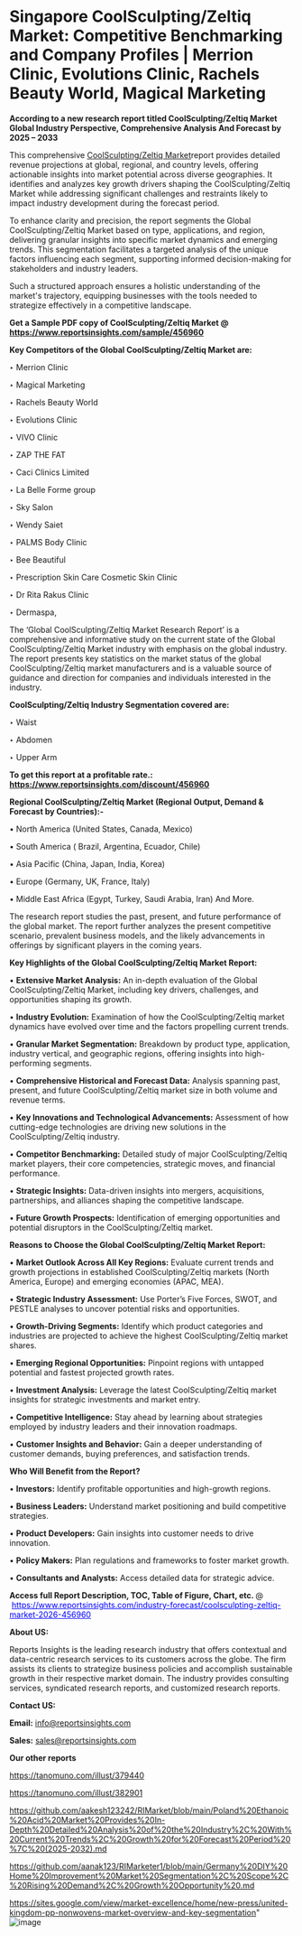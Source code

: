 # Singapore CoolSculpting/Zeltiq Market: Competitive Benchmarking and Company Profiles | Merrion Clinic, Evolutions Clinic, Rachels Beauty World, Magical Marketing

<strong>According to a new research report titled CoolSculpting/Zeltiq Market Global Industry Perspective, Comprehensive Analysis And Forecast by 2025 – 2033</strong>

This comprehensive <a href=https://www.reportsinsights.com/sample/456960>CoolSculpting/Zeltiq Market</a>report provides detailed revenue projections at global, regional, and country levels, offering actionable insights into market potential across diverse geographies. It identifies and analyzes key growth drivers shaping the CoolSculpting/Zeltiq Market while addressing significant challenges and restraints likely to impact industry development during the forecast period.

To enhance clarity and precision, the report segments the Global CoolSculpting/Zeltiq Market based on type, applications, and region, delivering granular insights into specific market dynamics and emerging trends. This segmentation facilitates a targeted analysis of the unique factors influencing each segment, supporting informed decision-making for stakeholders and industry leaders.

Such a structured approach ensures a holistic understanding of the market's trajectory, equipping businesses with the tools needed to strategize effectively in a competitive landscape.

<strong>Get a Sample PDF copy of CoolSculpting/Zeltiq Market </strong><strong>@<a href=https://www.reportsinsights.com/sample/456960 style=color:#0000ff;> https://www.reportsinsights.com/sample/456960</a></strong></font>

<strong>Key Competitors of the Global CoolSculpting/Zeltiq Market are:</strong>

‣ Merrion Clinic

‣ Magical Marketing

‣ Rachels Beauty World

‣ Evolutions Clinic

‣ VIVO Clinic

‣ ZAP THE FAT

‣ Caci Clinics Limited

‣ La Belle Forme group

‣ Sky Salon

‣ Wendy Saiet

‣ PALMS Body Clinic

‣ Bee Beautiful

‣ Prescription Skin Care Cosmetic Skin Clinic

‣ Dr Rita Rakus Clinic

‣ Dermaspa,

The ‘Global CoolSculpting/Zeltiq Market Research Report’ is a comprehensive and informative study on the current state of the Global CoolSculpting/Zeltiq Market industry with emphasis on the global industry. The report presents key statistics on the market status of the global CoolSculpting/Zeltiq market manufacturers and is a valuable source of guidance and direction for companies and individuals interested in the industry.

<strong>CoolSculpting/Zeltiq Industry Segmentation covered are:</strong>

‣ Waist

‣ Abdomen

‣ Upper Arm

<strong>To get this report at a profitable rate.: <a href=https://www.reportsinsights.com/discount/456960 style=color:#0000ff;>https://www.reportsinsights.com/discount/456960</a></strong></font>

<strong>Regional CoolSculpting/Zeltiq Market (Regional Output, Demand &amp; Forecast by Countries):-</strong>

• North America (United States, Canada, Mexico)

• South America ( Brazil, Argentina, Ecuador, Chile)

• Asia Pacific (China, Japan, India, Korea)

• Europe (Germany, UK, France, Italy)

• Middle East Africa (Egypt, Turkey, Saudi Arabia, Iran) And More.

The research report studies the past, present, and future performance of the global market. The report further analyzes the present competitive scenario, prevalent business models, and the likely advancements in offerings by significant players in the coming years.

<strong>Key Highlights of the Global CoolSculpting/Zeltiq Market Report:</strong>

• <strong>Extensive Market Analysis:</strong> An in-depth evaluation of the Global CoolSculpting/Zeltiq Market, including key drivers, challenges, and opportunities shaping its growth.

• <strong>Industry Evolution:</strong> Examination of how the CoolSculpting/Zeltiq market dynamics have evolved over time and the factors propelling current trends.

• <strong>Granular Market Segmentation:</strong> Breakdown by product type, application, industry vertical, and geographic regions, offering insights into high-performing segments.

• <strong>Comprehensive Historical and Forecast Data:</strong> Analysis spanning past, present, and future CoolSculpting/Zeltiq market size in both volume and revenue terms.

• <strong>Key Innovations and Technological Advancements:</strong> Assessment of how cutting-edge technologies are driving new solutions in the CoolSculpting/Zeltiq industry.

• <strong>Competitor Benchmarking:</strong> Detailed study of major CoolSculpting/Zeltiq market players, their core competencies, strategic moves, and financial performance.

• <strong>Strategic Insights:</strong> Data-driven insights into mergers, acquisitions, partnerships, and alliances shaping the competitive landscape.

• <strong>Future Growth Prospects:</strong> Identification of emerging opportunities and potential disruptors in the CoolSculpting/Zeltiq market.

<strong>Reasons to Choose the Global CoolSculpting/Zeltiq Market Report:</strong>

• <strong>Market Outlook Across All Key Regions:</strong> Evaluate current trends and growth projections in established CoolSculpting/Zeltiq markets (North America, Europe) and emerging economies (APAC, MEA).

• <strong>Strategic Industry Assessment:</strong> Use Porter’s Five Forces, SWOT, and PESTLE analyses to uncover potential risks and opportunities.

• <strong>Growth-Driving Segments:</strong> Identify which product categories and industries are projected to achieve the highest CoolSculpting/Zeltiq market shares.

• <strong>Emerging Regional Opportunities:</strong> Pinpoint regions with untapped potential and fastest projected growth rates.

• <strong>Investment Analysis:</strong> Leverage the latest CoolSculpting/Zeltiq market insights for strategic investments and market entry.

• <strong>Competitive Intelligence:</strong> Stay ahead by learning about strategies employed by industry leaders and their innovation roadmaps.

• <strong>Customer Insights and Behavior:</strong> Gain a deeper understanding of customer demands, buying preferences, and satisfaction trends.

<strong>Who Will Benefit from the Report?</strong>

• <strong>Investors:</strong> Identify profitable opportunities and high-growth regions.

• <strong>Business Leaders:</strong> Understand market positioning and build competitive strategies.

• <strong>Product Developers:</strong> Gain insights into customer needs to drive innovation.

• <strong>Policy Makers:</strong> Plan regulations and frameworks to foster market growth.

• <strong>Consultants and Analysts:</strong> Access detailed data for strategic advice.
</ul>
<strong>Access full Report Description, TOC, Table of Figure, Chart, etc. </strong>@  <a href=https://www.reportsinsights.com/industry-forecast/coolsculpting-zeltiq-market-2026-456960 style=color:#0000ff;>https://www.reportsinsights.com/industry-forecast/coolsculpting-zeltiq-market-2026-456960</a></font>

<strong><strong>About US</strong>:</strong>

Reports Insights is the leading research industry that offers contextual and data-centric research services to its customers across the globe. The firm assists its clients to strategize business policies and accomplish sustainable growth in their respective market domain. The industry provides consulting services, syndicated research reports, and customized research reports.

<strong>Contact US:</strong>

<p class=""""><b>Email:</b> <a href=mailto:info@reportsinsights.com>info@reportsinsights.com</a></p>
<p class=""""><b>Sales:</b> <a href=mailto:sales@reportsinsights.com>sales@reportsinsights.com</a></p>

<strong>Our other reports</strong>

<a href=https://tanomuno.com/illust/379440>https://tanomuno.com/illust/379440</a>

<a href=https://tanomuno.com/illust/382901>https://tanomuno.com/illust/382901</a>

<a href=https://github.com/aakesh123242/RIMarket/blob/main/Poland%20Ethanoic%20Acid%20Market%20Provides%20In-Depth%20Detailed%20Analysis%20of%20the%20Industry%2C%20With%20Current%20Trends%2C%20Growth%20for%20Forecast%20Period%20%7C%20(2025-2032).md>https://github.com/aakesh123242/RIMarket/blob/main/Poland%20Ethanoic%20Acid%20Market%20Provides%20In-Depth%20Detailed%20Analysis%20of%20the%20Industry%2C%20With%20Current%20Trends%2C%20Growth%20for%20Forecast%20Period%20%7C%20(2025-2032).md</a>

<a href=https://github.com/aanak123/RIMarketer1/blob/main/Germany%20DIY%20Home%20Improvement%20Market%20Segmentation%2C%20Scope%2C%20Rising%20Demand%2C%20Growth%20Opportunity%20.md>https://github.com/aanak123/RIMarketer1/blob/main/Germany%20DIY%20Home%20Improvement%20Market%20Segmentation%2C%20Scope%2C%20Rising%20Demand%2C%20Growth%20Opportunity%20.md</a>

<a href=https://sites.google.com/view/market-excellence/home/new-press/united-kingdom-pp-nonwovens-market-overview-and-key-segmentation>https://sites.google.com/view/market-excellence/home/new-press/united-kingdom-pp-nonwovens-market-overview-and-key-segmentation</a>"
![image](https://github.com/user-attachments/assets/f5351150-df22-4c46-91dd-ae90a2d24f09)
